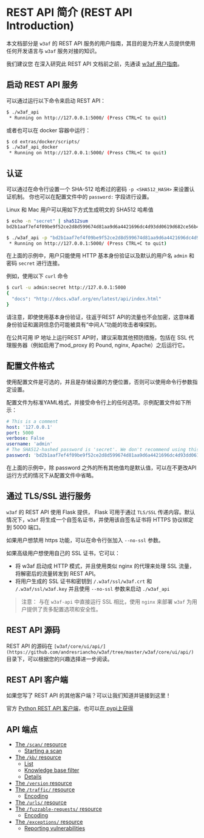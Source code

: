 # REST API 简介 (REST API Introduction)

本文档部分是 `w3af` 的 REST API 服务的用户指南，其目的是为开发人员提供使用任何开发语言与 `w3af` 服务对接的知识。

我们建议您 在深入研究此 REST API 文档前之前，先通读 [w3af 用户指南](http://docs.w3af.org/)。


## 启动 REST API 服务

可以通过运行以下命令来启动 REST API：

```bash
$ ./w3af_api
 * Running on http://127.0.0.1:5000/ (Press CTRL+C to quit)
```

或者也可以在 docker 容器中运行：

```bash
$ cd extras/docker/scripts/
$ ./w3af_api_docker
 * Running on http://127.0.0.1:5000/ (Press CTRL+C to quit)
```

## 认证

可以通过在命令行设置一个 SHA-512 哈希过的密码 `-p <SHA512_HASH>` 来设置认证机制。
你也可以在配置文件中的 `password:` 字段进行设置。

Linux 和 Mac 用户可以用如下方式生成明文的 SHA512 哈希值

```bash
$ echo -n "secret" | sha512sum
bd2b1aaf7ef4f09be9f52ce2d8d599674d81aa9d6a4421696dc4d93dd0619d682ce56b4d64a9ef097761ced99e0f67265b5f76085e5b0ee7ca4696b2ad6fe2b2  -

$ ./w3af_api -p "bd2b1aaf7ef4f09be9f52ce2d8d599674d81aa9d6a4421696dc4d93dd0619d682ce56b4d64a9ef097761ced99e0f67265b5f76085e5b0ee7ca4696b2ad6fe2b2"
 * Running on http://127.0.0.1:5000/ (Press CTRL+C to quit)
```

在上面的示例中，用户只能使用 HTTP 基本身份验证以及默认的用户名 `admin` 和密码 `secret` 进行连接。

例如，使用以下 `curl` 命令

```bash
$ curl -u admin:secret http://127.0.0.1:5000
{
  "docs": "http://docs.w3af.org/en/latest/api/index.html"
}
```

请注意，即使使用基本身份验证，往返于REST API的流量也不会加密，这意味着身份验证和漏洞信息仍可能被具有“中间人”功能的攻击者嗅探到。

在公共可用 IP 地址上运行REST API时，建议采取其他预防措施，包括在 SSL 代理服务器（例如启用了mod_proxy 的 Pound, nginx, Apache）之后运行它。


## 配置文件格式

使用配置文件是可选的，并且是存储设置的方便位置，否则可以使用命令行参数指定设置。

配置文件为标准YAML格式，并接受命令行上的任何选项。示例配置文件如下所示：


```yaml
# This is a comment
host: '127.0.0.1'
port: 5000
verbose: False
username: 'admin'
# The SHA512-hashed password is 'secret'. We don't recommend using this.
password: 'bd2b1aaf7ef4f09be9f52ce2d8d599674d81aa9d6a4421696dc4d93dd0619d682ce56b4d64a9ef097761ced99e0f67265b5f76085e5b0ee7ca4696b2ad6fe2b2'
```

在上面的示例中，除 password 之外的所有其他值均是默认值，可以在不更改API运行方式的情况下从配置文件中省略。

## 通过 TLS/SSL 进行服务

`w3af` 的 REST API 使用 Flask 提供， Flask 可用于通过 `TLS/SSL` 传递内容。默认情况下，`w3af` 将生成一个自签名证书，并使用该自签名证书将 HTTPS 协议绑定到 5000 端口。

如果用户想禁用 https 功能，可以在命令行张加入 `--no-ssl` 参数。

如果高级用户想使用自己的 SSL 证书，它可以：

* 将 w3af 启动成 HTTP 模式，并且使用类似 nginx 的代理来处理 SSL 流量，将解密后的流量转发到 REST API。
* 将用户生成的 SSL 证书和密钥到 `/.w3af/ssl/w3af.crt` 和 `/.w3af/ssl/w3af.key` 并且使用 `--no-ssl` 参数来启动 `./w3af_api`

> 注意：
> 与在 `w3af-api` 中直接运行 SSL 相比，使用 `nginx` 来部署 `w3af` 为用户提供了贡多配置选项和安全性。
> 


## REST API 源码

REST API 的源码在 `[w3af/core/ui/api/](https://github.com/andresriancho/w3af/tree/master/w3af/core/ui/api/)` 目录下，可以根据您的兴趣选择进一步阅读。

## REST API 客户端

如果您写了 REST API 的其他客户端？可以让我们知道并链接到这里！

官方 [Python REST API 客户端](https://github.com/andresriancho/w3af-api-client)，也可以[在 pypi上获得](https://pypi.python.org/pypi/w3af-api-client)


## API 端点 


* [The `/scan/` resource](http://docs.w3af.org/en/latest/api/scans.html)
    * [Starting a scan](http://docs.w3af.org/en/latest/api/scans.html#starting-a-scan)
* [The `/kb/` resource](http://docs.w3af.org/en/latest/api/kb.html)
    * [List](http://docs.w3af.org/en/latest/api/kb.html#list)
    * [Knowledge base filter](http://docs.w3af.org/en/latest/api/kb.html#knowledge-base-filters)
    * [Details](http://docs.w3af.org/en/latest/api/kb.html#details)
* [The `/version` resource](http://docs.w3af.org/en/latest/api/version.html)
* [The `/traffic/` resource](http://docs.w3af.org/en/latest/api/traffic.html)
    * [Encoding](http://docs.w3af.org/en/latest/api/traffic.html#encoding)
* [The `/urls/` resource](http://docs.w3af.org/en/latest/api/urls.html)
* [The `/fuzzable-requests/` resource](http://docs.w3af.org/en/latest/api/urls.html#the-fuzzable-requests-resource)
    * [Encoding](http://docs.w3af.org/en/latest/api/urls.html#encoding)
* [The `/exceptions/` resource](http://docs.w3af.org/en/latest/api/exceptions.html)
    * [Reporting vulnerabilities](http://docs.w3af.org/en/latest/api/exceptions.html#reporting-vulnerabilities)


